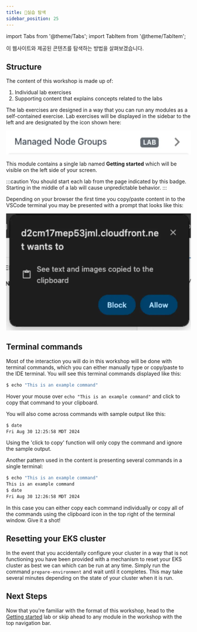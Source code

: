```yaml
---
title: 실습 탐색
sidebar_position: 25
---
```


import Tabs from '@theme/Tabs';
import TabItem from '@theme/TabItem';

이 웹사이트와 제공된 콘텐츠를 탐색하는 방법을 살펴보겠습니다.

## Structure

The content of this workshop is made up of:

1. Individual lab exercises
2. Supporting content that explains concepts related to the labs

The lab exercises are designed in a way that you can run any modules as a self-contained exercise. Lab exercises will be displayed in the sidebar to the left and are designated by the icon shown here:

![Lab icon example](./assets/lab-icon.webp)

This module contains a single lab named **Getting started** which will be visible on the left side of your screen.

:::caution
You should start each lab from the page indicated by this badge. Starting in the middle of a lab will cause unpredictable behavior.
:::

Depending on your browser the first time you copy/paste content in to the VSCode terminal you may be presented with a prompt that looks like this:

![VSCode copy/paste](./assets/vscode-copy-paste.webp)

## Terminal commands

Most of the interaction you will do in this workshop will be done with terminal commands, which you can either manually type or copy/paste to the IDE terminal. You will see this terminal commands displayed like this:

```bash test=false
$ echo "This is an example command"
```

Hover your mouse over `echo "This is an example command"` and click to copy that command to your clipboard.

You will also come across commands with sample output like this:

```bash test=false
$ date
Fri Aug 30 12:25:58 MDT 2024
```

Using the 'click to copy' function will only copy the command and ignore the sample output.

Another pattern used in the content is presenting several commands in a single terminal:

```bash test=false
$ echo "This is an example command"
This is an example command
$ date
Fri Aug 30 12:26:58 MDT 2024
```

In this case you can either copy each command individually or copy all of the commands using the clipboard icon in the top right of the terminal window. Give it a shot!

## Resetting your EKS cluster

In the event that you accidentally configure your cluster in a way that is not functioning you have been provided with a mechanism to reset your EKS cluster as best we can which can be run at any time. Simply run the command `prepare-environment` and wait until it completes. This may take several minutes depending on the state of your cluster when it is run.

## Next Steps

Now that you're familiar with the format of this workshop, head to the [Getting started](/docs/introduction/getting-started) lab or skip ahead to any module in the workshop with the top navigation bar.
